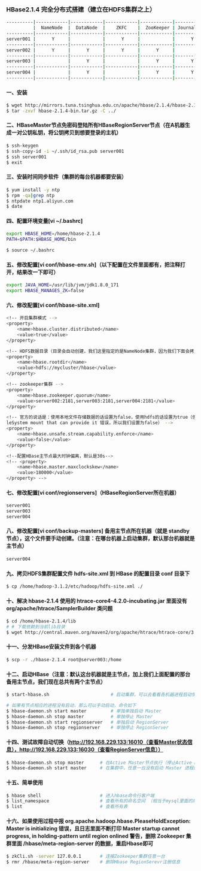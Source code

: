 ### HBase2.1.4 完全分布式搭建（建立在HDFS集群之上）
```bash
----------|------------|------------|------------|------------|-------------|----------------|-------------|-------------|-------------------|
          |  NameNode  |  DataNode  |    ZKFC    |  ZooKeeper | JournalNode | ReourceManager | NodeManager | HBaseMaster | HBaseRegionServer |
----------|------------|------------|------------|------------|-------------|----------------|-------------|-------------|-------------------|
server001 |      Y     |            |      Y     |            |      Y      |        Y       |             |      Y      |         Y         |
----------|------------|------------|------------|------------|-------------|----------------|-------------|-------------|-------------------|
server002 |      Y     |      Y     |      Y     |      Y     |             |                |      Y      |             |                   |
----------|------------|------------|------------|------------|-------------|----------------|-------------|-------------|-------------------|
server003 |            |      Y     |            |      Y     |      Y      |        Y       |      Y      |             |         Y         |
----------|------------|------------|------------|------------|-------------|----------------|-------------|-------------|-------------------|
server004 |            |      Y     |            |      Y     |      Y      |                |      Y      |      Y      |         Y         |
----------|------------|------------|------------|------------|-------------|----------------|-------------|-------------|-------------------|
```
#### 一、安装
```bash
$ wget http://mirrors.tuna.tsinghua.edu.cn/apache/hbase/2.1.4/hbase-2.1.4-bin.tar.gz    # 下载服务端安装包
$ tar -zxvf hbase-2.1.4-bin.tar.gz -C ../                                               # 解压安装包到上级目录
```

#### 二、HBaseMaster节点免密码登陆所有HBaseRegionServer节点（在A机器生成一对公钥私钥，将公钥拷贝到想要登录的主机）
```bash
$ ssh-keygen                                                                              # 生成私钥和公钥（如果已经有了就不需要执行了）
$ ssh-copy-id -i ~/.ssh/id_rsa.pub server001                                              # 将公钥拷贝到 server001上（这样我们就可以直接免密码登录server001了）
$ ssh server001                                                                           # 测试面密码登陆
$ exit                                                                                    # 退出登录
```

#### 三、安装时间同步软件（集群的每台机器都要安装）
```bash
$ yum install -y ntp                                                                    # 安装时间同步器
$ rpm -qa|grep ntp                                                                      # 检查是否安装成功
$ ntpdate ntp1.aliyun.com                                                               # 同步时间（每台都要同步，这里同步的是"阿里云"时间服务器）
$ date                                                                                  # 查看本机时间
```

#### 四、配置环境变量[vi ~/.bashrc]
```bash
export HBASE_HOME=/home/hbase-2.1.4
PATH=$PATH:$HBASE_HOME/bin                                                              # linux以 : 号隔开，windows以 ; 号隔开

$ source ~/.bashrc                                                                      # （系统重读配置）在各个机器上执行使配置文件生效（实验：敲个beel然后按Tab键，如果补全了说明配置成功了）
```

#### 五、修改配置[vi conf/hbase-env.sh]（以下配置在文件里面都有，把注释打开，结果改一下即可）
```bash
export JAVA_HOME=/usr/lib/jvm/jdk1.8.0_171                                              # 配置JDK
export HBASE_MANAGES_ZK=false                                                           # 是否启用HBase自带的Zookeeper（我们要使用我们自己的集群所以把这个改为false）    
```

#### 六、修改配置[vi conf/hbase-site.xml]
```bash
<!-- 开启集群模式 -->
<property>
    <name>hbase.cluster.distributed</name>
    <value>true</value>
</property>

<!-- HDFS数据目录（目录会自动创建，我们这里指定的是NameNode集群，因为我们下面会拷贝HDFS集群配置文件，HBase会根据拷贝的配置文件来识别HDFS NameNode集群） -->
<property>
    <name>hbase.rootdir</name>
    <value>hdfs://mycluster/hbase</value>
</property>

<!-- zookeeper集群 -->
<property>
    <name>hbase.zookeeper.quorum</name>
    <value>server002:2181,server003:2181,server004:2181</value>
</property>

<!-- 官方的说话是：使用本地文件存储数据的话设置为false，使用hdfs的话设置为true（但是设置为true的话会报'hbase.procedure.store.wal.use.hsync'，  'hbase.wal.dir' points to a Fi
leSystem mount that can provide it 错误，所以我们设置为false） -->
<property>
    <name>hbase.unsafe.stream.capability.enforce</name>
    <value>false</value>
</property>

<!--配置HBase主节点最大时钟偏离，默认是30s-->
<!-- <property>
    <name>hbase.master.maxclockskew</name>
    <value>180000</value>
</property> -->
```

#### 七、修改配置[vi conf/regionservers]（HBaseRegionServer所在机器）
```bash
server001
server003
server004
```
#### 八、修改配置[vi conf/backup-masters] 备用主节点所在机器（就是 standby 节点），这个文件要手动创建。（注意：在哪台机器上启动集群，默认那台机器就是主节点）
```bash
server004
```
#### 九、拷贝HDFS集群配置文件 hdfs-site.xml 到 HBase 的配置目录 conf 目录下
```bash
$ cp /home/hadoop-3.1.2/etc/hadoop/hdfs-site.xml ./                                     # 拷贝文件（因为我们就在HBase conf目录下，所以直接用 ./） 
```

#### 十、解决 hbase-2.1.4 使用的  htrace-core4-4.2.0-incubating.jar 里面没有 org/apache/htrace/SamplerBuilder 类问题
```bash
$ cd /home/hbase-2.1.4/lib                                                              # 到HBase依赖目录
# # 下载依赖到当前lib目录
$ wget http://central.maven.org/maven2/org/apache/htrace/htrace-core/3.2.0-incubating/htrace-core-3.2.0-incubating.jar 
```

#### 十一、分发HBase安装文件到各个机器
```bash
$ scp -r ./hbase-2.1.4 root@server003:/home
```

#### 十二、启动HBase（注意：默认这台机器就是主节点，加上我们上面配置的那台备用主节点，我们现在总共有两个主节点）
```bash
$ start-hbase.sh                       # 启动集群，可以去看看各机器进程启动情况 ；访问HBase Master：http://192.168.229.133:16010，RegionServer：http://192.168.229.133:16030） 

# 如果有节点相应的进程没有启动，那么可以手动启动，命令如下
$ hbase-daemon.sh start master         # 单独单独启动 Master
$ hbase-daemon.sh stop master          # 单独停止 Master
$ hbase-daemon.sh start regionserver   # 单独启动 RegionServer 
$ hbase-daemon.sh stop regionserver    # 单独停止 RegionServer                                 
```

#### 十四、测试故障自动切换（http://192.168.229.133:16010（查看Master状态信息），http://192.168.229.133:16030（查看RegionServer信息））
```bash
$ hbase-daemon.sh stop master      # 在Active Master节点执行（停止Active Master），再看看 Standby Master 会不会变成 Active
$ hbase-daemon.sh start master     # 在集群中，任意一台没有启动 Master 进程的机器上执行（启动 Master进程），再看看这台机器会不会自动加入到备用节点当中来，备用节点在主界面的Backup Masters栏目下有展示）
```


#### 十五、简单使用
```bash
$ hbase shell                      # 进入hbase命令行客户端
$ list_namespace                   # 查看所有的命名空间 （相当于mysql里面的库）
$ list                             # 查看所有表
```

#### 十六、如果使用过程中报 org.apache.hadoop.hbase.PleaseHoldException: Master is initializing 错误，且日志里面不断打印  Master startup cannot progress, in holding-pattern until region onlined 警告，删除 Zookeeper 集群里面 /hbase/meta-region-server 的数据，重启Hbase即可
```bash
$ zkCli.sh -server 127.0.0.1       # 连接Zookeeper集群任意一台  
$ rmr /hbase/meta-region-server    # 删除Hbase RegionSerevr注册信息
```
```